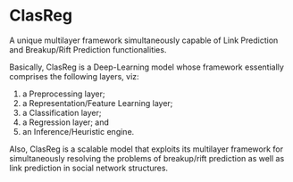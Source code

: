 # ClasReg
 A unique multilayer framework simultaneously capable of Link Prediction and Breakup/Rift Prediction functionalities.

Basically, ClasReg is a Deep-Learning model whose framework essentially comprises the following layers, viz:
1. a Preprocessing layer;
2. a Representation/Feature Learning layer;
3. a Classification layer;
4. a Regression layer; and
5. an Inference/Heuristic engine.

Also, ClasReg is a scalable model that exploits its multilayer framework for simultaneously resolving the problems of breakup/rift prediction as well as link prediction in social network structures.
